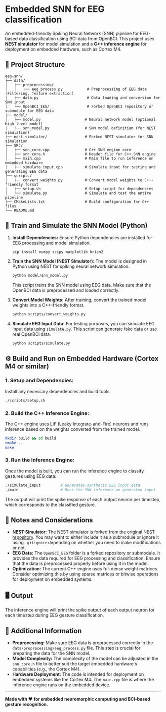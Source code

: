 
# Embedded SNN for EEG classification

An embedded-friendly Spiking Neural Network (SNN) pipeline for EEG-based data classification using BCI data from OpenBCI. This project uses **NEST simulator** for model simulation and a **C++ inference engine** for deployment on embedded hardware, such as Cortex M4.

## 📁 Project Structure
```
eeg-snn/
├── data/
│   ├── preprocessing/
│   │   └── eeg_process.py           # Preprocessing of EEG data (Filtering, feature extraction)
│   ├── data.py                      # Data loading and conversion for SNN input
│   └── OpenBCI_EEG/                 # Forked OpenBCI repository or submodule for EEG data
├── model/
│   ├── model.py                    # Neural network model (optional high-level model)
│   └── snn_model.py                # SNN model definition (for NEST simulation)
├── nest-simulator/                 # Forked NEST simulator for SNN simulation
├── SRC/
│   ├── snn_core.cpp                # C++ SNN engine core
│   ├── snn_core.h                  # Header file for C++ SNN engine
│   ├── main.cpp                    # Main file to run inference on embedded hardware
│   ├── simulate_input.cpp          # Simulate input for testing and generating EEG data
├── scripts/
│   ├── convert_weights.py          # Convert model weights to C++-friendly format
│   ├── setup.sh                    # Setup script for dependencies
│   └── simulate.py                 # Simulate and test the entire pipeline
├── CMakeLists.txt                  # Build configuration for C++ files
└── README.md
```

## 🧠 Train and Simulate the SNN Model (Python)

1. **Install Dependencies:**
   Ensure Python dependencies are installed for EEG processing and model simulation.
   ```bash
   pip install numpy scipy matplotlib brian2
   ```

2. **Train the SNN Model (NEST Simulator):**
   The model is designed in Python using NEST for spiking neural network simulation.
   ```bash
   python model/snn_model.py
   ```
   This script trains the SNN model using EEG data. Make sure that the OpenBCI data is preprocessed and loaded correctly.

3. **Convert Model Weights:**
   After training, convert the trained model weights into a C++-friendly format.
   ```bash
   python scripts/convert_weights.py
   ```

4. **Simulate EEG Input Data:**
   For testing purposes, you can simulate EEG input data using `simulate.py`. This script can generate fake data or use real OpenBCI data.
   ```bash
   python scripts/simulate.py
   ```

## ⚙️ Build and Run on Embedded Hardware (Cortex M4 or similar)

### 1. **Setup and Dependencies:**
   Install any necessary dependencies and build tools:
   ```bash
   ./scripts/setup.sh
   ```

### 2. **Build the C++ Inference Engine:**
   The C++ engine uses LIF (Leaky Integrate-and-Fire) neurons and runs inference based on the weights converted from the trained model.
   ```bash
   mkdir build && cd build
   cmake ..
   make
   ```

### 3. **Run the Inference Engine:**
   Once the model is built, you can run the inference engine to classify gestures using EEG data:
   ```bash
   ./simulate_input         # Generates synthetic EEG input data
   ./main                   # Runs the SNN inference on generated input
   ```

   The output will print the spike response of each output neuron per timestep, which corresponds to the classified gesture.

## 📂 Notes and Considerations

- **NEST Simulator:** The NEST simulator is forked from the [original NEST repository](https://www.nest-simulator.org/). You may want to either include it as a submodule or ignore it using `.gitignore` depending on whether you need to make modifications or not.
- **EEG Data:** The `OpenBCI_EEG` folder is a forked repository or submodule. It provides the data required for EEG processing and classification. Ensure that the data is preprocessed properly before using it in the model.
- **Optimization:** The current C++ engine uses full dense weight matrices. Consider optimizing this by using sparse matrices or bitwise operations for deployment on embedded systems.

## 🖥️ Output

The inference engine will print the spike output of each output neuron for each timestep during EEG gesture classification.

## 📌 Additional Information

- **Preprocessing:** Make sure EEG data is preprocessed correctly in the `data/preprocessing/eeg_process.py` file. This step is crucial for preparing the data for the SNN model.
- **Model Complexity:** The complexity of the model can be adjusted in the `snn_core.h` file to better suit the target embedded hardware's capabilities (e.g., the Cortex M4).
- **Hardware Deployment:** The code is intended for deployment on embedded systems like the Cortex M4. The `main.cpp` file is where the inference engine runs on the embedded device.

---

**Made with ❤️ for embedded neuromorphic computing and BCI-based gesture recognition.**
